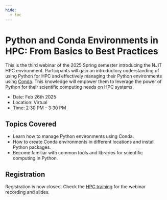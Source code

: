 ```yaml
---
hide:
  - toc
---
```


# Python and Conda Environments in HPC: From Basics to Best Practices

This is the third webinar of the 2025 Spring semester introducing the NJIT HPC environment. Participants will gain an introductory understanding of using Python for HPC and effectively managing their Python environments using [Conda](conda.md). This knowledge will empower them to leverage the power of Python for their scientific computing needs on HPC systems.

- Date: Feb 26th 2025
- Location: Virtual
- Time: 2:30 PM - 3:30 PM

## Topics Covered

* Learn how to manage Python environments using Conda.
* How to create Conda environments in different locations and install Python packages.
* Become familiar with common tools and libraries for scientific computing in Python.


## Registration
Registration is now closed. Check the [HPC training](../../../Workshop_and_Training_Videos/index.md#python-and-conda-environments-in-hpc-from-basics-to-best-practices) for the webinar recording and slides.